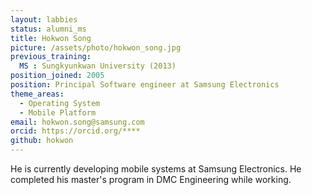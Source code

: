 ```yaml
---
layout: labbies
status: alumni_ms
title: Hokwon Song
picture: /assets/photo/hokwon_song.jpg
previous_training:
  MS : Sungkyunkwan University (2013)
position_joined: 2005
position: Principal Software engineer at Samsung Electronics
theme_areas:
  - Operating System
  - Mobile Platform
email: hokwon.song@samsung.com
orcid: https://orcid.org/****
github: hokwon
---
```


He is currently developing mobile systems at Samsung Electronics. He completed his master's program in DMC Engineering while working. 
